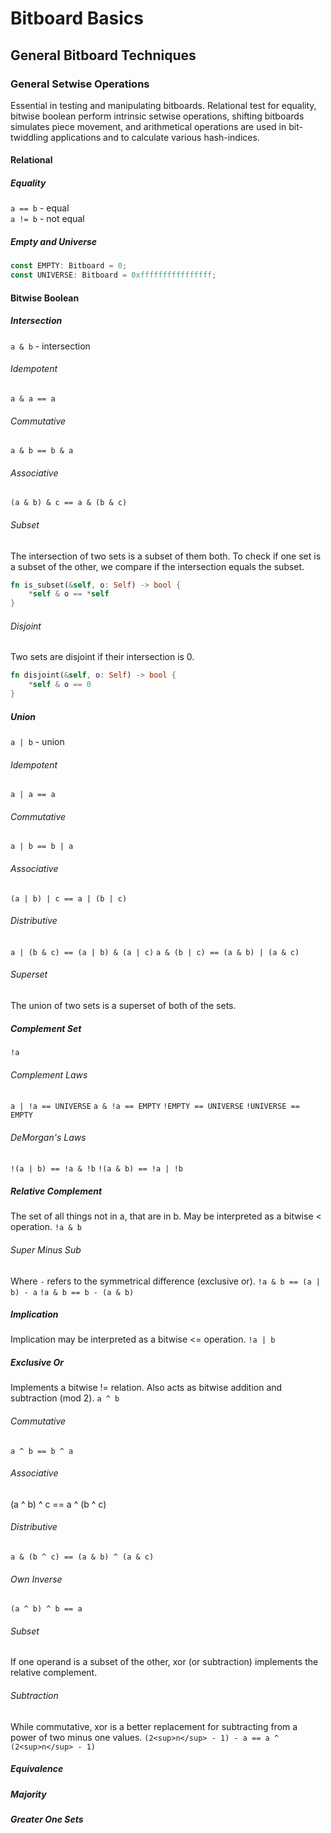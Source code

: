 # Bitboard Basics
## General Bitboard Techniques
### General Setwise Operations
Essential in testing and manipulating bitboards. Relational test for equality, bitwise boolean perform intrinsic setwise operations, shifting bitboards simulates piece movement, and arithmetical operations are used in bit-twiddling applications and to calculate various hash-indices.
#### Relational
##### Equality
`a == b` - equal \
`a != b` - not equal

##### Empty and Universe
```rust
const EMPTY: Bitboard = 0;
const UNIVERSE: Bitboard = 0xffffffffffffffff;
```

#### Bitwise Boolean
##### Intersection
`a & b` - intersection

###### Idempotent
`a & a == a`

###### Commutative
`a & b == b & a`

###### Associative
`(a & b) & c == a & (b & c)`

###### Subset
The intersection of two sets is a subset of them both.
To check if one set is a subset of the other, we compare if the intersection equals the subset.
```rust
fn is_subset(&self, o: Self) -> bool {
    *self & o == *self
}
```

###### Disjoint
Two sets are disjoint if their intersection is 0.
```rust
fn disjoint(&self, o: Self) -> bool {
    *self & o == 0
}
```

##### Union
`a | b` - union

###### Idempotent
`a | a == a`

###### Commutative
`a | b == b | a`

###### Associative
`(a | b) | c == a | (b | c)`

###### Distributive
`a | (b & c) == (a | b) & (a | c)`
`a & (b | c) == (a & b) | (a & c)`

###### Superset
The union of two sets is a superset of both of the sets.

##### Complement Set
`!a`

###### Complement Laws
`a | !a == UNIVERSE`
`a & !a == EMPTY`
`!EMPTY == UNIVERSE`
`!UNIVERSE == EMPTY`

###### DeMorgan's Laws
`!(a | b) == !a & !b`
`!(a & b) == !a | !b`

##### Relative Complement
The set of all things not in a, that are in b. May be interpreted as a bitwise < operation.
`!a & b`

###### Super Minus Sub
Where `-` refers to the symmetrical difference (exclusive or).
`!a & b == (a | b) - a`
`!a & b == b - (a & b)`

##### Implication
Implication may be interpreted as a bitwise <= operation.
`!a | b`

##### Exclusive Or
Implements a bitwise != relation. Also acts as bitwise addition and subtraction (mod 2).
`a ^ b`

###### Commutative
`a ^ b == b ^ a`

###### Associative
(a ^ b) ^ c == a ^ (b ^ c)

###### Distributive
`a & (b ^ c) == (a & b) ^ (a & c)`

###### Own Inverse
`(a ^ b) ^ b == a`

###### Subset
If one operand is a subset of the other, xor (or subtraction) implements the relative complement.

###### Subtraction
While commutative, xor is a better replacement for subtracting from a power of two minus one values.
`(2<sup>n</sup> - 1) - a == a ^ (2<sup>n</sup> - 1)`

##### Equivalence

##### Majority
##### Greater One Sets
